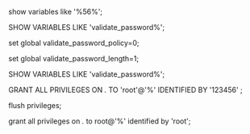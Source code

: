 show variables like '%56%';

SHOW VARIABLES LIKE 'validate_password%';

 set global validate_password_policy=0;

set global validate_password_length=1;

SHOW VARIABLES LIKE 'validate_password%';

GRANT ALL PRIVILEGES ON *.* TO 'root'@'%' IDENTIFIED BY '123456' ;

flush privileges;

grant all privileges on *.* to root@'%' identified by 'root';
